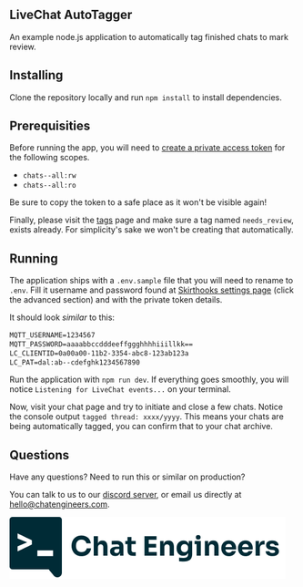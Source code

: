 LiveChat AutoTagger
-------------------

An example node.js application to automatically tag finished chats to mark review.

## Installing

Clone the repository locally and run `npm install` to install dependencies.

## Prerequisities

Before running the app, you will need to [create a private access token](https://developers.livechat.com/docs/authorization/authorizing-api-calls#step-1-generate-a-pat) for the following scopes.

- `chats--all:rw`
- `chats--all:ro`

Be sure to copy the token to a safe place as it won't be visible again!

Finally, please visit the [tags](https://my.livechatinc.com/settings/tags) page and make sure a tag named `needs_review`, exists already. For simplicity's sake we won't be creating that automatically.

## Running

The application ships with a `.env.sample` file that you will need to rename to `.env`. Fill it username and password found at [Skirthooks settings page](https://my.livechatinc.com/settings/applications/skirthooks) (click the advanced section) and with the private token details.

It should look _similar_ to this:
```
MQTT_USERNAME=1234567
MQTT_PASSWORD=aaaabbccdddeeffggghhhhiiillkk==
LC_CLIENTID=0a00a00-11b2-3354-abc8-123ab123a
LC_PAT=dal:ab--cdefghk1234567890
```

Run the application with `npm run dev`. If everything goes smoothly, you will notice `Listening for LiveChat events...` on your terminal.

Now, visit your chat page and try to initiate and close a few chats. Notice the console output `tagged thread: xxxx/yyyy`. This means your chats are being automatically tagged, you can confirm that to your chat archive.

## Questions

Have any questions? Need to run this or similar on production?

You can talk to us to our [discord server](https://discord.gg/RqkJBzgcjU), or email us directly at hello@chatengineers.com.

![Chat Engineers](./ce-inline-logo.png)